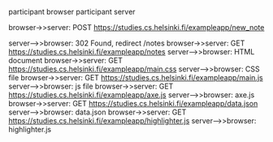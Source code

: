 participant browser
participant server

browser->>server: POST https://studies.cs.helsinki.fi/exampleapp/new_note

server-->>browser: 302 Found, redirect /notes
browser->>server: GET https://studies.cs.helsinki.fi/exampleapp/notes
server-->>browser: HTML document
browser->>server: GET https://studies.cs.helsinki.fi/exampleapp/main.css
server-->>browser: CSS file
browser->>server: GET https://studies.cs.helsinki.fi/exampleapp/main.js
server-->>browser: js file
browser->>server: GET https://studies.cs.helsinki.fi/exampleapp/axe.js
server-->>browser: axe.js
browser->>server: GET https://studies.cs.helsinki.fi/exampleapp/data.json
server-->>browser: data.json
browser->>server: GET https://studies.cs.helsinki.fi/exampleapp/highlighter.js
server-->>browser: highlighter.js